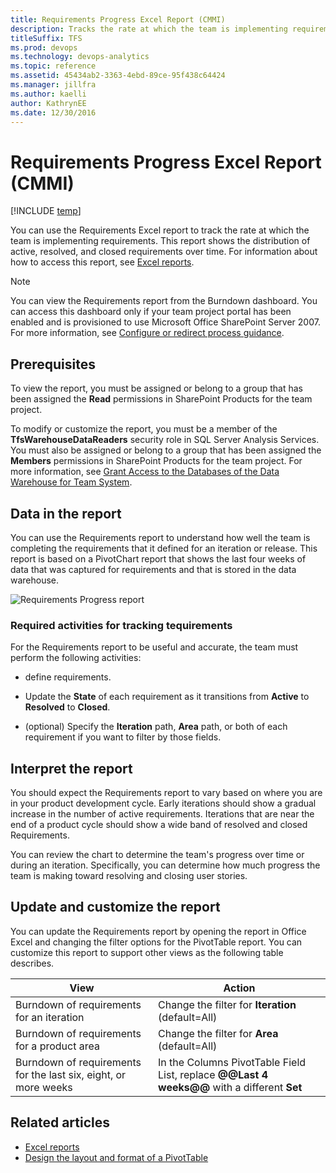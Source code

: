 ```yaml
---
title: Requirements Progress Excel Report (CMMI)  
description: Tracks the rate at which the team is implementing requirements.
titleSuffix: TFS
ms.prod: devops
ms.technology: devops-analytics
ms.topic: reference
ms.assetid: 45434ab2-3363-4ebd-89ce-95f438c64424
ms.manager: jillfra
ms.author: kaelliauthor: KathrynEE
ms.date: 12/30/2016
---
```


# Requirements Progress Excel Report (CMMI)

[!INCLUDE [temp](../_shared/tfs-sharepoint-version.md)]

You can use the Requirements Excel report to track the rate at which the team is implementing requirements. This report shows the distribution of active, resolved, and closed requirements over time. For information about how to access this report, see [Excel reports](excel-reports.md).  
  
> [!NOTE]
>  You can view the Requirements report from the Burndown dashboard. You can access this dashboard only if your team project portal has been enabled and is provisioned to use Microsoft Office SharePoint Server 2007. For more information, see [Configure or redirect process guidance](../sharepoint-dashboards/configure-or-redirect-process-guidance.md).  
  
## Prerequisites  
  
 To view the report, you must be assigned or belong to a group that has been assigned the **Read** permissions in SharePoint Products for the team project.  
  
 To modify or customize the report, you must be a member of the **TfsWarehouseDataReaders** security role in SQL Server Analysis Services. You must also be assigned or belong to a group that has been assigned the **Members** permissions in SharePoint Products for the team project. For more information, see [Grant Access to the Databases of the Data Warehouse for Team System](../admin/grant-permissions-to-reports.md).  
  
<a name="Data"></a>

## Data in the report  

 You can use the Requirements report to understand how well the team is completing the requirements that it defined for an iteration or release. This report is based on a PivotChart report that shows the last four weeks of data that was captured for requirements and that is stored in the data warehouse.  
  
 ![Requirements Progress report](_img/procguid_reqprogress.png "ProcGuid_ReqProgress")  
  
### Required activities for tracking tequirements  

For the Requirements report to be useful and accurate, the team must perform the following activities:  
  
-   define requirements.  
  
-   Update the **State** of each requirement as it transitions from **Active** to **Resolved** to **Closed**.  
  
-   (optional) Specify the **Iteration** path, **Area** path, or both of each requirement if you want to filter by those fields.  
  
<a name="Interpreting"></a> 

## Interpret the report 
 
 You should expect the Requirements report to vary based on where you are in your product development cycle. Early iterations should show a gradual increase in the number of active requirements. Iterations that are near the end of a product cycle should show a wide band of resolved and closed Requirements.  
  
 You can review the chart to determine the team's progress over time or during an iteration. Specifically, you can determine how much progress the team is making toward resolving and closing user stories.  
  
<a name="Updating"></a> 
  
##  Update and customize the report  

 You can update the Requirements report by opening the report in Office Excel and changing the filter options for the PivotTable report. You can customize this report to support other views as the following table describes.  
  
|View|Action|  
|----------|------------|  
|Burndown of requirements for an iteration|Change the filter for **Iteration** (default=All)|  
|Burndown of requirements for a product area|Change the filter for **Area** (default=All)|  
|Burndown of requirements for the last six, eight, or more weeks|In the Columns PivotTable Field List, replace **@@Last 4 weeks@@** with a different **Set**|  
  
## Related articles

- [Excel reports](excel-reports.md)
- [Design the layout and format of a PivotTable](https://support.office.com/article/design-the-layout-and-format-of-a-pivottable-a9600265-95bf-4900-868e-641133c05a80) 